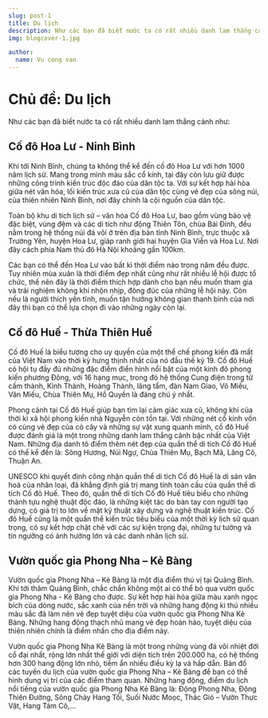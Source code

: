 ```yaml
---
slug: post-1
title: Du lịch
description: Như các bạn đã biết nước ta có rất nhiều danh lam thắng cảnh
img: blogcover-1.jpg

author:
  name: Vu cong van
---
```



# Chủ đề: Du lịch

Như các bạn đã biết nước ta có rất nhiều danh lam thắng cảnh như: 

## Cố đô Hoa Lư - Ninh Bình
Khi tới Ninh Bình, chúng ta không thể kể đến cố đô Hoa Lư với hơn 1000 năm lịch sử. Mang trong mình màu sắc cổ kính, tại đây còn lưu giữ được những công trình kiến trúc độc đáo của dân tộc ta. Với sự kết hợp hài hòa giữa nét văn hóa, lối kiến trúc xưa cũ của dân tộc cùng vẻ đẹp của sông núi, của thiên nhiên Ninh Bình, nơi đây chính là cội nguồn của dân tộc.



Toàn bộ khu di tích lịch sử – văn hóa Cố đô Hoa Lư, bao gồm vùng bảo vệ đặc biệt, vùng đệm và các di tích như động Thiên Tôn, chùa Bái Đính, đều nằm trong hệ thống núi đá vôi ở trên địa bàn tỉnh Ninh Bình, trực thuộc xã Trường Yên, huyện Hoa Lư, giáp ranh giới hai huyện Gia Viễn và Hoa Lư. Nơi đây cách phía Nam thủ đô Hà Nội khoảng gần 100km.



Các bạn có thể đến Hoa Lư vào bất kì thời điểm nào trong năm đều được. Tuy nhiên mùa xuân là thời điểm đẹp nhất cũng như rất nhiều lễ hội được tổ chức, thế nên đây là thời điểm thích hợp dành cho bạn nếu muốn tham gia và trải nghiệm không khí nhộn nhịp, đông đúc của những lễ hội này. Còn nếu là người thích yên tĩnh, muốn tận hưởng không gian thanh bình của nơi đây thì bạn có thể lựa chọn đi vào những ngày còn lại.
## Cố đô Huế - Thừa Thiên Huế

Cố đô Huế là biểu tượng cho uy quyền của một thể chế phong kiến đã mất của Việt Nam vào thời kỳ hưng thịnh nhất của nó đầu thế kỷ 19. Cố đô Huế có hội tụ đầy đủ những đặc điểm điển hình nổi bật của một kinh đô phong kiến phương Đông, với 16 hạng mục, trong đó hệ thống Cung điện trong tử cấm thành, Kinh Thành, Hoàng Thành, lăng tẩm, đàn Nam Giao, Võ Miếu, Văn Miếu, Chùa Thiên Mụ, Hồ Quyền là đáng chú ý nhất.



Phong cảnh tại Cố đô Huế giúp bạn tìm lại cảm giác xưa cũ, không khí của thời kì xã hội phong kiến nhà Nguyễn còn tồn tại. Với những nét cổ kính vốn có cùng vẻ đẹp của cỏ cây và những sự vật xung quanh mình, cố đô Huế được đánh giá là một trong những danh lam thắng cảnh bậc nhất của Việt Nam. Những địa danh tô điểm thêm nét đẹp của quần thể di tích Cố đô Huế có thể kể đến là: Sông Hương, Núi Ngự, Chùa Thiên Mụ, Bạch Mã, Lăng Cô, Thuận An.



UNESCO khi quyết định công nhận quần thể di tích Cố đô Huế là di sản văn hoá của nhân loại, đã khẳng định giá trị mang tính toàn cầu của quần thể di tích Cố đô Huế. Theo đó, quần thể di tích Cố đô Huế tiêu biểu cho những thành tựu nghệ thuật độc đáo, là những kiệt tác do bàn tay con người tạo dựng, có giá trị to lớn về mặt kỹ thuật xây dựng và nghệ thuật kiến trúc. Cố đô Huế cũng là một quần thể kiến trúc tiêu biểu của một thời kỳ lịch sử quan trọng, có sự kết hợp chặt chẽ với các sự kiện trọng đại, những tư tưởng và tín ngưỡng có ảnh hưởng lớn và các danh nhân lịch sử.

## Vườn quốc gia Phong Nha – Kẻ Bàng

Vườn quốc gia Phong Nha – Kẻ Bàng là một địa điểm thú vị tại Quảng Bình. Khi tới thăm Quảng Bình, chắc chắn không một ai có thể bỏ qua vườn quốc gia Phong Nha - Kẻ Bàng cho được. Sự kết hợp hài hòa giữa màu xanh ngọc bích của dòng nước, sắc xanh của nền trời và những hang động kì thú nhiều màu sắc đã làm nên vẻ đẹp tuyệt diệu của vườn quốc gia Phong Nha Kẻ Bàng. Những hang động thạch nhũ mang vẻ đẹp hoàn hảo, tuyệt diệu của thiên nhiên chính là điểm nhấn cho địa điểm này.



Vườn quốc gia Phong Nha Kẻ Bàng là một trong những vùng đá vôi nhiệt đới cổ đại nhất, rộng lớn nhất thế giới với diện tích trên 200.000 ha, có hệ thống hơn 300 hang động lớn nhỏ, tiềm ẩn nhiều điều kỳ lạ và hấp dẫn. Bản đồ các tuyến du lịch của vườn quốc gia Phong Nha – Kẻ Bàng để bạn có thể hình dung vị trí của các điểm tham quan. Những hang động, điểm du lịch nổi tiếng của vườn quốc gia Phong Nha Kẻ Bàng là: Động Phong Nha, Động Thiên Đường, Sông Chày Hang Tối, Suối Nước Moọc, Thác Gió – Vườn Thực Vật, Hang Tám Cô,...